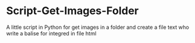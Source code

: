 # Script-Get-Images-Folder
A little script in Python for get images in a folder and create a file text who write a balise for integred in file html
